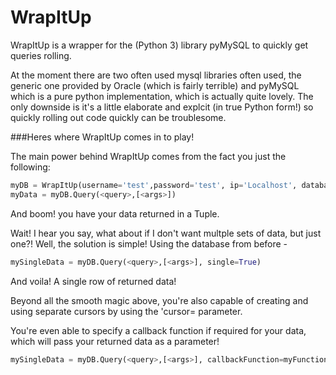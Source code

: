 # WrapItUp
WrapItUp is a wrapper for the (Python 3) library pyMySQL to quickly get queries rolling.

At the moment there are two often used mysql libraries often used, the generic one provided by Oracle (which is fairly terrible) and
pyMySQL which is a pure python implementation, which is actually quite lovely. The only downside is it's a little elaborate and explcit
(in true Python form!) so quickly rolling out code quickly can be troublesome.

###Heres where WrapItUp comes in to play!

The main power behind WrapItUp comes from the fact you just the following:

```Python
myDB = WrapItUp(username='test',password='test', ip='Localhost', database='test_schema')
myData = myDB.Query(<query>,[<args>])
```

And boom! you have your data returned in a Tuple.

Wait! I hear you say, what about if I don't want multple sets of data, but just one?!
Well, the solution is simple! Using the database from before - 

```python
mySingleData = myDB.Query(<query>,[<args>], single=True)
```
And voila! A single row of returned data!


Beyond all the smooth magic above, you're also capable of creating and using separate cursors by using the 'cursor=<cursorObject> parameter.

You're even able to specify a callback function if required for your data, which will pass your returned data as a parameter!

```python
mySingleData = myDB.Query(<query>,[<args>], callbackFunction=myFunctionHere)
```

